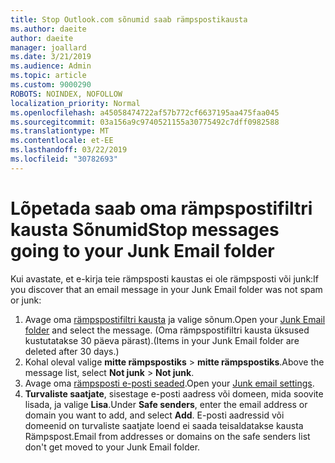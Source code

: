 ```yaml
---
title: Stop Outlook.com sõnumid saab rämpspostikausta
ms.author: daeite
author: daeite
manager: joallard
ms.date: 3/21/2019
ms.audience: Admin
ms.topic: article
ms.custom: 9000290
ROBOTS: NOINDEX, NOFOLLOW
localization_priority: Normal
ms.openlocfilehash: a45058474722af57b772cf6637195aa475faa045
ms.sourcegitcommit: 03a156a9c9740521155a30775492c7dff0982588
ms.translationtype: MT
ms.contentlocale: et-EE
ms.lasthandoff: 03/22/2019
ms.locfileid: "30782693"
---
```

# <a name="stop-messages-going-to-your-junk-email-folder"></a><span data-ttu-id="df294-102">Lõpetada saab oma rämpspostifiltri kausta Sõnumid</span><span class="sxs-lookup"><span data-stu-id="df294-102">Stop messages going to your Junk Email folder</span></span>

<span data-ttu-id="df294-103">Kui avastate, et e-kirja teie rämpsposti kaustas ei ole rämpsposti või junk:</span><span class="sxs-lookup"><span data-stu-id="df294-103">If you discover that an email message in your Junk Email folder was not spam or junk:</span></span>

1. <span data-ttu-id="df294-104">Avage oma [rämpspostifiltri kausta](https://outlook.live.com/mail/junkemail) ja valige sõnum.</span><span class="sxs-lookup"><span data-stu-id="df294-104">Open your [Junk Email folder](https://outlook.live.com/mail/junkemail) and select the message.</span></span> <span data-ttu-id="df294-105">(Oma rämpspostifiltri kausta üksused kustutatakse 30 päeva pärast).</span><span class="sxs-lookup"><span data-stu-id="df294-105">(Items in your Junk Email folder are deleted after 30 days.)</span></span>
1. <span data-ttu-id="df294-106">Kohal oleval valige **mitte rämpspostiks** > **mitte rämpspostiks**.</span><span class="sxs-lookup"><span data-stu-id="df294-106">Above the message list, select **Not junk** > **Not junk**.</span></span>
1. <span data-ttu-id="df294-107">Avage oma [rämpsposti e-posti seaded](https://go.microsoft.com/fwlink/?linkid=2035804).</span><span class="sxs-lookup"><span data-stu-id="df294-107">Open your [Junk email settings](https://go.microsoft.com/fwlink/?linkid=2035804).</span></span>
1. <span data-ttu-id="df294-108">**Turvaliste saatjate**, sisestage e-posti aadress või domeen, mida soovite lisada, ja valige **Lisa**.</span><span class="sxs-lookup"><span data-stu-id="df294-108">Under **Safe senders**, enter the email address or domain you want to add, and select **Add**.</span></span> <span data-ttu-id="df294-109">E-posti aadressid või domeenid on turvaliste saatjate loend ei saada teisaldatakse kausta Rämpspost.</span><span class="sxs-lookup"><span data-stu-id="df294-109">Email from addresses or domains on the safe senders list don't get moved to your Junk Email folder.</span></span>